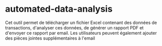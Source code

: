 # automated-data-analysis
Cet outil permet de télécharger un fichier Excel contenant des données de transactions,  d'analyser ces données, de générer un rapport PDF et d'envoyer ce rapport par email.  Les utilisateurs peuvent également ajouter des pièces jointes supplémentaires à l'email
